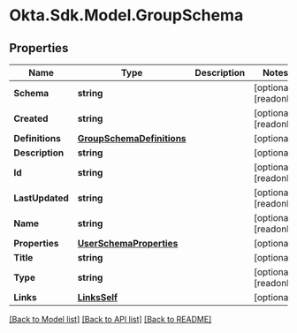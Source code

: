 # Okta.Sdk.Model.GroupSchema

## Properties

Name | Type | Description | Notes
------------ | ------------- | ------------- | -------------
**Schema** | **string** |  | [optional] [readonly] 
**Created** | **string** |  | [optional] [readonly] 
**Definitions** | [**GroupSchemaDefinitions**](GroupSchemaDefinitions.md) |  | [optional] 
**Description** | **string** |  | [optional] 
**Id** | **string** |  | [optional] [readonly] 
**LastUpdated** | **string** |  | [optional] [readonly] 
**Name** | **string** |  | [optional] [readonly] 
**Properties** | [**UserSchemaProperties**](UserSchemaProperties.md) |  | [optional] 
**Title** | **string** |  | [optional] 
**Type** | **string** |  | [optional] [readonly] 
**Links** | [**LinksSelf**](LinksSelf.md) |  | [optional] 

[[Back to Model list]](../README.md#documentation-for-models) [[Back to API list]](../README.md#documentation-for-api-endpoints) [[Back to README]](../README.md)

